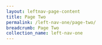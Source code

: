 ```yaml
---
layout: leftnav-page-content
title: Page Two
permalink: /left-nav-one/page-two/
breadcrumb: Page Two
collection_name: left-nav-one
---
```

